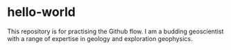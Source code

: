 # hello-world
This repository is for practising the Github flow.
I am a budding geoscientist with a range of expertise in geology and exploration geophysics.
